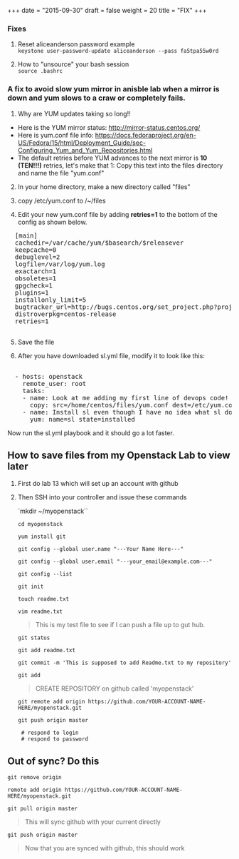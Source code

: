 +++
date = "2015-09-30"
draft = false
weight = 20
title = "FIX"
+++

### Fixes

1. Reset aliceanderson password example  
   `keystone user-password-update aliceanderson --pass fa5tpa55w0rd`


2. How to "unsource" your bash session  
   `source .bashrc`

### A fix to avoid slow yum mirror in anisble lab when a mirror is down and yum slows to a craw or completely fails.

1. Why are YUM updates taking so long!!
  - Here is the YUM mirror status: http://mirror-status.centos.org/
  - Here is yum.conf file info: https://docs.fedoraproject.org/en-US/Fedora/15/html/Deployment_Guide/sec-Configuring_Yum_and_Yum_Repositories.html
  - The default retries before YUM advances to the next mirror is **10 (TEN!!!)** retries, let's make that 1:
Copy this text into the files directory and name the file "yum.conf"

2. In your home directory, make a new directory called "files"

3. copy /etc/yum.conf to /~/files

4. Edit your new yum.conf file by adding **retries=1** to the bottom of the config as shown below. 

  <pre>
  [main]
  cachedir=/var/cache/yum/$basearch/$releasever
  keepcache=0
  debuglevel=2
  logfile=/var/log/yum.log
  exactarch=1
  obsoletes=1
  gpgcheck=1
  plugins=1
  installonly_limit=5
  bugtracker_url=http://bugs.centos.org/set_project.php?project_id=23&ref=http://bugs.centos.org/bug_report_page.php?category=yum
  distroverpkg=centos-release
  retries=1
  </pre>

5. Save the file

6. After you have downloaded sl.yml file, modify it to look like this:

<pre> 
  - hosts: openstack
    remote_user: root
    tasks:
    - name: Look at me adding my first line of devops code! The next line of code updates yum.conf on all my hosts, this is really cool.
      copy: src=/home/centos/files/yum.conf dest=/etc/yum.conf owner=root group=root mode=0644
    - name: Install sl even though I have no idea what sl does... yet.
      yum: name=sl state=installed
</pre>

Now run the sl.yml playbook and it should go a lot faster.

## How to save files from my Openstack Lab to view later

1. First do lab 13 which will set up an account with github

2. Then SSH into your controller and issue these commands

    `mkdir ~/myopenstack``

    `cd myopenstack`

    `yum install git`

    `git config --global user.name "---Your Name Here---"`

    `git config --global user.email "---your_email@example.com---"`

    `git config --list`

    `git init`

    `touch readme.txt`

    `vim readme.txt`

    > This is my test file to see if I can push a file up to gut hub.

    `git status`

    `git add readme.txt`

    `git commit -m 'This is supposed to add Readme.txt to my repository'`

    `git add`

    > CREATE REPOSITORY on github called 'myopenstack'

    `git remote add origin https://github.com/YOUR-ACCOUNT-NAME-HERE/myopenstack.git`

    `git push origin master`

    ` # respond to login`  
    ` # respond to password`

## Out of sync? Do this

  `git remove origin`

  `remote add origin https://github.com/YOUR-ACCOUNT-NAME-HERE/myopenstack.git`

  `git pull origin master`

  > This will sync github with your current directly

  `git push origin master`

  > Now that you are synced with github, this should work


